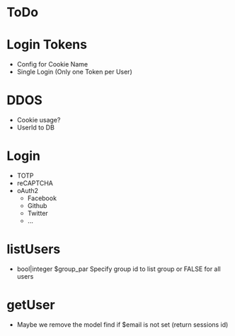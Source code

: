 # ToDo

# Login Tokens
  - Config for Cookie Name
  - Single Login (Only one Token per User)

# DDOS
  - Cookie usage?
  - UserId to DB

# Login
  - TOTP
  - reCAPTCHA
  - oAuth2
    - Facebook
    - Github
    - Twitter
    - ...

# listUsers
  - bool|integer $group_par Specify group id to list group or FALSE for all users

# getUser
  - Maybe we remove the model find if $email is not set (return sessions id)
